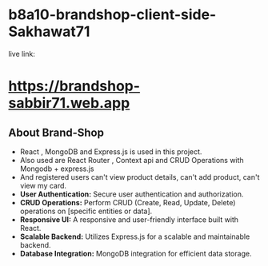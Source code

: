 # b8a10-brandshop-client-side-Sakhawat71

live link: 
# https://brandshop-sabbir71.web.app


## About Brand-Shop

- React , MongoDB and Express.js is used in this project.
- Also used are React Router , Context api and CRUD Operations with Mongodb + express.js
- And registered users can't view product details, can't add product, can't view my card.
- **User Authentication:** Secure user authentication and authorization.
- **CRUD Operations:** Perform CRUD (Create, Read, Update, Delete) operations on [specific entities or data].
- **Responsive UI:** A responsive and user-friendly interface built with React.
- **Scalable Backend:** Utilizes Express.js for a scalable and maintainable backend.
- **Database Integration:** MongoDB integration for efficient data storage.